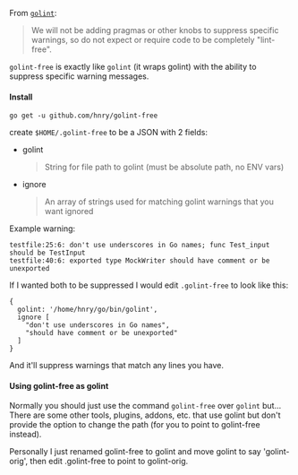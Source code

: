 From [`golint`](https://github.com/golang/lint/#purpose):
> We will not be adding pragmas or other knobs to suppress specific warnings, so do not expect or require code to be completely "lint-free".

`golint-free` is exactly like `golint` (it wraps golint) with the ability to suppress specific warning messages.

#### Install

`go get -u github.com/hnry/golint-free`

create `$HOME/.golint-free` to be a JSON with 2 fields:

- golint
  > String for file path to golint (must be absolute path, no ENV vars)

- ignore
  > An array of strings used for matching golint warnings that you want ignored

Example warning:

    testfile:25:6: don't use underscores in Go names; func Test_input should be TestInput
    testfile:40:6: exported type MockWriter should have comment or be unexported

If I wanted both to be suppressed I would edit `.golint-free` to look like this:

    {
      golint: '/home/hnry/go/bin/golint',
      ignore [
        "don't use underscores in Go names",
        "should have comment or be unexported"
      ]
    }

And it'll suppress warnings that match any lines you have.

#### Using golint-free as golint
Normally you should just use the command `golint-free` over `golint` but...
There are some other tools, plugins, addons, etc. that use golint but don't provide the option to change the path (for you to point to golint-free instead).

Personally I just renamed golint-free to golint and move golint to say 'golint-orig', then edit .golint-free to point to golint-orig.
